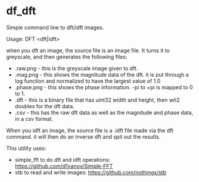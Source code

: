 # df_dft

Simple command line to dft/idft images.

Usage:
DFT <dft|idft> <source file> <dest file>

when you dft an image, the source file is an image file.  It turns it to greyscale, and then generates the following files:
* .raw.png - this is the greyscale image given to dft.
* .mag.png - this shows the magnitude data of the dft.  it is put through a log function and normalized to have the largest value of 1.0
* .phase.png - this shows the phase information. -pi to +pi is mapped to 0 to 1.
* .dft - this is a binary file that has uint32 width and height, then w*h*2 doubles for the dft data.
* .csv - this has the raw dft data as well as the magnitude and phase data, in a csv format.

When you idft an image, the source file is a .idft file made via the dft command. it will then do an inverse dft and spit out the results.

This utility uses:
* simple_fft to do dft and idft operations: https://github.com/d1vanov/Simple-FFT
* stb to read and write images: https://github.com/nothings/stb
